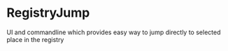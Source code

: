# RegistryJump
UI and commandline which provides easy way to jump directly to selected place in the registry
